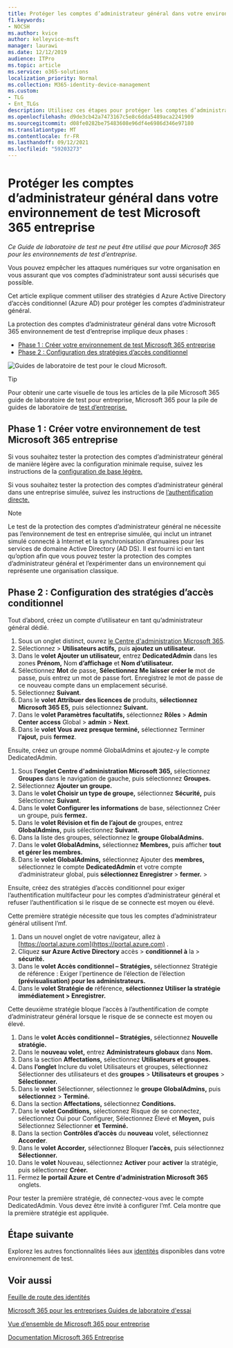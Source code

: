 ```yaml
---
title: Protéger les comptes d’administrateur général dans votre environnement de test Microsoft 365 entreprise
f1.keywords:
- NOCSH
ms.author: kvice
author: kelleyvice-msft
manager: laurawi
ms.date: 12/12/2019
audience: ITPro
ms.topic: article
ms.service: o365-solutions
localization_priority: Normal
ms.collection: M365-identity-device-management
ms.custom:
- TLG
- Ent_TLGs
description: Utilisez ces étapes pour protéger les comptes d’administrateur général dans votre Microsoft 365 environnement de test d’entreprise.
ms.openlocfilehash: d9de3cb42a7473167c5e8c6dda5489aca2241909
ms.sourcegitcommit: d08fe0282be75483608e96df4e6986d346e97180
ms.translationtype: MT
ms.contentlocale: fr-FR
ms.lasthandoff: 09/12/2021
ms.locfileid: "59203273"
---
```

# <a name="protect-global-administrator-accounts-in-your-microsoft-365-for-enterprise-test-environment"></a>Protéger les comptes d’administrateur général dans votre environnement de test Microsoft 365 entreprise

*Ce Guide de laboratoire de test ne peut être utilisé que pour Microsoft 365 pour les environnements de test d’entreprise.*

Vous pouvez empêcher les attaques numériques sur votre organisation en vous assurant que vos comptes d’administrateur sont aussi sécurisés que possible. 

Cet article explique comment utiliser des stratégies d Azure Active Directory d’accès conditionnel (Azure AD) pour protéger les comptes d’administrateur général.

La protection des comptes d’administrateur général dans votre Microsoft 365 environnement de test d’entreprise implique deux phases :
- [Phase 1 : Créer votre environnement de test Microsoft 365 entreprise](#phase-1-build-out-your-microsoft-365-for-enterprise-test-environment)
- [Phase 2 : Configuration des stratégies d’accès conditionnel](#phase-2-configure-conditional-access-policies)

![Guides de laboratoire de test pour le cloud Microsoft.](../media/m365-enterprise-test-lab-guides/cloud-tlg-icon.png) 
    
> [!TIP]
> Pour obtenir une carte visuelle de tous les articles de la pile Microsoft 365 guide de laboratoire de test pour entreprise, Microsoft 365 pour la pile de guides de laboratoire de [test d’entreprise.](../downloads/Microsoft365EnterpriseTLGStack.pdf)

## <a name="phase-1-build-out-your-microsoft-365-for-enterprise-test-environment"></a>Phase 1 : Créer votre environnement de test Microsoft 365 entreprise

Si vous souhaitez tester la protection des comptes d’administrateur général de manière légère avec la configuration minimale requise, suivez les instructions de la [configuration de base légère.](lightweight-base-configuration-microsoft-365-enterprise.md)
  
Si vous souhaitez tester la protection des comptes d’administrateur général dans une entreprise simulée, suivez les instructions de [l’authentification directe.](pass-through-auth-m365-ent-test-environment.md)
  
> [!NOTE]
> Le test de la protection des comptes d’administrateur général ne nécessite pas l’environnement de test en entreprise simulée, qui inclut un intranet simulé connecté à Internet et la synchronisation d’annuaires pour les services de domaine Active Directory (AD DS). Il est fourni ici en tant qu’option afin que vous pouvez tester la protection des comptes d’administrateur général et l’expérimenter dans un environnement qui représente une organisation classique. 
  
## <a name="phase-2-configure-conditional-access-policies"></a>Phase 2 : Configuration des stratégies d’accès conditionnel

Tout d’abord, créez un compte d’utilisateur en tant qu’administrateur général dédié.

1. Sous un onglet distinct, ouvrez [le Centre d'administration Microsoft 365](https://admin.microsoft.com/).
2. Sélectionnez   >  **Utilisateurs actifs,** puis **ajoutez un utilisateur.**
3. Dans le **volet Ajouter un utilisateur,** entrez **DedicatedAdmin** dans les zones **Prénom,** Nom **d’affichage** et **Nom d’utilisateur.**
4. Sélectionnez **Mot** de passe, **Sélectionnez Me laisser créer le** mot de passe, puis entrez un mot de passe fort. Enregistrez le mot de passe de ce nouveau compte dans un emplacement sécurisé.
5. Sélectionnez **Suivant**.
6. Dans le **volet Attribuer des licences de** produits, **sélectionnez Microsoft 365 E5,** puis sélectionnez **Suivant.**
7. Dans le **volet Paramètres facultatifs,** sélectionnez **Rôles**  >  **Admin Center access** Global  >  **admin**  >  **Next**.
8. Dans le **volet Vous avez presque terminé,** sélectionnez Terminer **l’ajout,** puis **fermez**.

Ensuite, créez un groupe nommé GlobalAdmins et ajoutez-y le compte DedicatedAdmin.

1. Sous **l’onglet Centre d'administration Microsoft 365,** sélectionnez **Groupes** dans le navigation de gauche, puis sélectionnez **Groupes.**
2. Sélectionnez **Ajouter un groupe.**
3. Dans le **volet Choisir un type de groupe,** sélectionnez **Sécurité,** puis Sélectionnez **Suivant**.
4. Dans le **volet Configurer les informations** de base, sélectionnez Créer un groupe, puis **fermez.** 
5. Dans le **volet Révision et fin de l’ajout de** groupes, entrez **GlobalAdmins,** puis sélectionnez **Suivant.**
7. Dans la liste des groupes, sélectionnez le **groupe GlobalAdmins.**
8. Dans le **volet GlobalAdmins,** sélectionnez **Membres,** puis afficher **tout et gérer les membres.**
9. Dans le **volet GlobalAdmins,** sélectionnez Ajouter des **membres,** sélectionnez le compte **DedicatedAdmin** et votre compte d’administrateur global, puis **sélectionnez Enregistrer**  >  **fermer.**  >  

Ensuite, créez des stratégies d’accès conditionnel pour exiger l’authentification multifacteur pour les comptes d’administrateur général et refuser l’authentification si le risque de se connecte est moyen ou élevé.

Cette première stratégie nécessite que tous les comptes d’administrateur général utilisent l’mf.

1. Dans un nouvel onglet de votre navigateur, allez à [https://portal.azure.com](https://portal.azure.com) .
2. Cliquez **sur Azure Active Directory** accès  >  **conditionnel à** la  >  **sécurité.**
3. Dans le **volet Accès conditionnel – Stratégies,** sélectionnez Stratégie de référence : Exiger l’pertinence de l’élection de l’élection **(prévisualisation) pour les administrateurs.**
4. Dans le **volet Stratégie de** référence, **sélectionnez Utiliser la stratégie immédiatement > Enregistrer.**

Cette deuxième stratégie bloque l’accès à l’authentification de compte d’administrateur général lorsque le risque de se connecte est moyen ou élevé.

1. Dans le **volet Accès conditionnel – Stratégies,** sélectionnez **Nouvelle stratégie.**
2. Dans le **nouveau volet,** entrez **Administrateurs globaux** dans **Nom.**
3. Dans la section **Affectations,** sélectionnez **Utilisateurs et groupes.**
4. Dans **l’onglet**  Inclure du volet Utilisateurs et groupes, sélectionnez Sélectionner des utilisateurs et des **groupes**  >  **Utilisateurs et groupes**  >  **Sélectionner.**
5. Dans le **volet** Sélectionner, sélectionnez le **groupe GlobalAdmins,** puis **sélectionnez**  >  **Terminé.**
6. Dans la section **Affectations,** sélectionnez **Conditions.**
7. Dans le **volet Conditions,** sélectionnez Risque  de se connectez, sélectionnez Oui pour Configurer, Sélectionnez Élevé et **Moyen,** puis Sélectionnez Sélectionner **et** **Terminé.**   
8. Dans la section **Contrôles d’accès** du **nouveau** volet, sélectionnez **Accorder**.
9. Dans le **volet Accorder,** sélectionnez Bloquer **l’accès,** puis sélectionnez **Sélectionner.**
10. Dans le **volet** Nouveau, sélectionnez **Activer** pour **activer** la stratégie, puis sélectionnez **Créer.**
11. Fermez **le portail Azure et** **Centre d'administration Microsoft 365** onglets.

Pour tester la première stratégie, dé connectez-vous avec le compte DedicatedAdmin. Vous devez être invité à configurer l’mf. Cela montre que la première stratégie est appliquée.

## <a name="next-step"></a>Étape suivante

Explorez les autres fonctionnalités liées aux [identités](m365-enterprise-test-lab-guides.md#identity) disponibles dans votre environnement de test.

## <a name="see-also"></a>Voir aussi

[Feuille de route des identités](identity-roadmap-microsoft-365.md)

[Microsoft 365 pour les entreprises Guides de laboratoire d'essai](m365-enterprise-test-lab-guides.md)

[Vue d’ensemble de Microsoft 365 pour entreprise](microsoft-365-overview.md)

[Documentation Microsoft 365 Entreprise](/microsoft-365-enterprise/)